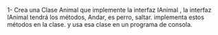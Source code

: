 1- Crea una Clase Animal que implemente la interfaz IAnimal , la interfaz IAnimal tendrá los métodos, Andar, es perro, saltar. implementa estos métodos en la clase. y usa esa clase en un programa de consola.
